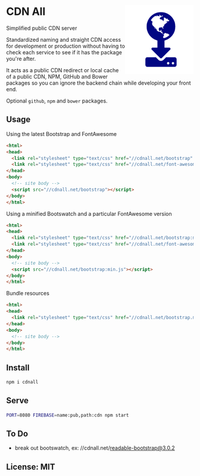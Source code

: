 # CDN All <img src="https://raw.githubusercontent.com/yieme/cdnall/master/img/logo.png" align="right" height="185" border="0" />

Simplified public CDN server

Standardized naming and straight CDN access for development or production without having to check each service to see if it has the package you're after.

It acts as a public CDN redirect or local cache of a public CDN, NPM, GitHub and Bower packages so you can ignore the backend chain while developing your front end.

Optional ```github```, ```npm``` and ```bower``` packages.

## Usage

Using the latest Bootstrap and FontAwesome

```html
<html>
<head>
  <link rel="stylesheet" type="text/css" href="//cdnall.net/bootstrap" />
  <link rel="stylesheet" type="text/css" href="//cdnall.net/font-awesome" />
</head>
<body>
  <!-- site body -->
  <script src="//cdnall.net/bootstrap"></script>
</body>
</html>
```

Using a minified Bootswatch and a particular FontAwesome version

```html
<html>
<head>
  <link rel="stylesheet" type="text/css" href="//cdnall.net/bootstrap:min.css" />
  <link rel="stylesheet" type="text/css" href="//cdnall.net/font-awesome@3.0.2:min.css" />
</head>
<body>
  <!-- site body -->
  <script src="//cdnall.net/bootstrap:min.js"></script>
</body>
</html>
```

Bundle resources

```html
<html>
<head>
  <link rel="stylesheet" type="text/css" href="//cdnall.net/bootstrap.min.css,fontawesome@3.0.2.min.css" />
</head>
<body>
  <!-- site body -->
</body>
</html>
```

## Install

```sh
npm i cdnall
```

## Serve

```sh
PORT=8080 FIREBASE=name:pub,path:cdn npm start
```

## To Do

- break out bootswatch, ex: //cdnall.net/readable-bootstrap@3.0.2

## License: MIT
